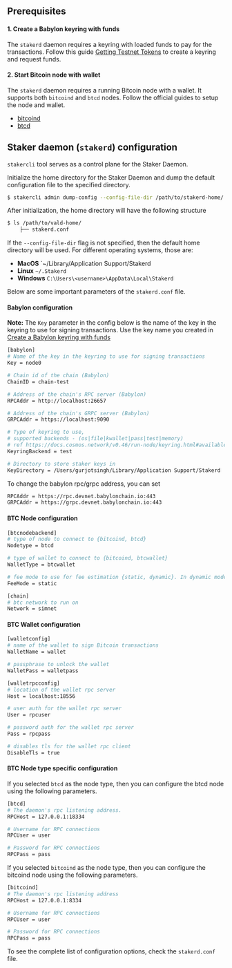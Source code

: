 ## Prerequisites

#### 1. Create a Babylon keyring with funds

The `stakerd` daemon requires a keyring with loaded funds to pay for the
transactions. Follow this
guide [Getting Testnet Tokens](https://docs.babylonchain.io/docs/user-guides/btc-timestamping-testnet/getting-funds)
to create a keyring and request funds.

#### 2. Start Bitcoin node with wallet

The `stakerd` daemon requires a running Bitcoin node with a wallet. It supports both
`bitcoind` and `btcd` nodes. Follow the official guides to setup the node and wallet.
- [bitcoind](https://bitcoin.org/en/bitcoin-core/)
- [btcd](https://github.com/btcsuite/btcd)

## Staker daemon (`stakerd`) configuration

`stakercli` tool serves as a control plane for the Staker Daemon.

Initialize the home directory for the Staker Daemon and dump the default
configuration file to the specified directory.

```bash
$ stakercli admin dump-config --config-file-dir /path/to/stakerd-home/
```

After initialization, the home directory will have the following structure

```bash
$ ls /path/to/vald-home/
    ├── stakerd.conf
```

If the `--config-file-dir` flag is not specified, then the default home directory
will be used. For different operating systems, those are:

- **MacOS** `~/Library/Application Support/Stakerd
- **Linux** `~/.Stakerd`
- **Windows** `C:\Users\<username>\AppData\Local\Stakerd`

Below are some important parameters of the `stakerd.conf` file.

#### Babylon configuration

**Note:**
The `Key` parameter in the config below is the name of the key in the keyring to use
for signing transactions. Use the key name you created
in [Create a Babylon keyring with funds](#create-a-babylon-keyring-with-funds)

```bash
[babylon]
# Name of the key in the keyring to use for signing transactions
Key = node0

# Chain id of the chain (Babylon)
ChainID = chain-test

# Address of the chain's RPC server (Babylon)
RPCAddr = http://localhost:26657

# Address of the chain's GRPC server (Babylon)
GRPCAddr = https://localhost:9090

# Type of keyring to use,
# supported backends - (os|file|kwallet|pass|test|memory)
# ref https://docs.cosmos.network/v0.46/run-node/keyring.html#available-backends-for-the-keyring
KeyringBackend = test

# Directory to store staker keys in
KeyDirectory = /Users/gurjotsingh/Library/Application Support/Stakerd
```

To change the babylon rpc/grpc address, you can set

```bash
RPCAddr = https://rpc.devnet.babylonchain.io:443
GRPCAddr = https://grpc.devnet.babylonchain.io:443
```

#### BTC Node configuration

```bash
[btcnodebackend]
# type of node to connect to {bitcoind, btcd}
Nodetype = btcd

# type of wallet to connect to {bitcoind, btcwallet}
WalletType = btcwallet

# fee mode to use for fee estimation {static, dynamic}. In dynamic mode fee will be estimated using backend node
FeeMode = static

[chain]
# btc network to run on
Network = simnet
```

#### BTC Wallet configuration

```bash
[walletconfig]
# name of the wallet to sign Bitcoin transactions
WalletName = wallet

# passphrase to unlock the wallet
WalletPass = walletpass

[walletrpcconfig]
# location of the wallet rpc server
Host = localhost:18556

# user auth for the wallet rpc server
User = rpcuser

# password auth for the wallet rpc server
Pass = rpcpass

# disables tls for the wallet rpc client
DisableTls = true
```

#### BTC Node type specific configuration

If you selected `btcd` as the node type, then you can configure the btcd node using
the following parameters.

```bash
[btcd]
# The daemon's rpc listening address. 
RPCHost = 127.0.0.1:18334

# Username for RPC connections
RPCUser = user

# Password for RPC connections
RPCPass = pass
```

If you selected `bitcoind` as the node type, then you can configure the bitcoind node
using the following parameters.

```bash
[bitcoind]
# The daemon's rpc listening address
RPCHost = 127.0.0.1:8334

# Username for RPC connections
RPCUser = user

# Password for RPC connections
RPCPass = pass
```

To see the complete list of configuration options, check the `stakerd.conf` file.
